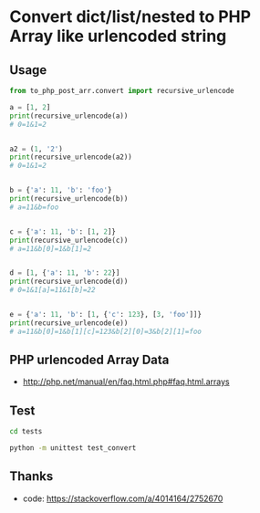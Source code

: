 
# Convert dict/list/nested to PHP Array like urlencoded string


## Usage


```py
from to_php_post_arr.convert import recursive_urlencode

a = [1, 2]
print(recursive_urlencode(a))
# 0=1&1=2


a2 = (1, '2')
print(recursive_urlencode(a2))
# 0=1&1=2


b = {'a': 11, 'b': 'foo'}
print(recursive_urlencode(b))
# a=11&b=foo


c = {'a': 11, 'b': [1, 2]}
print(recursive_urlencode(c))
# a=11&b[0]=1&b[1]=2


d = [1, {'a': 11, 'b': 22}]
print(recursive_urlencode(d))
# 0=1&1[a]=11&1[b]=22


e = {'a': 11, 'b': [1, {'c': 123}, [3, 'foo']]}
print(recursive_urlencode(e))
# a=11&b[0]=1&b[1][c]=123&b[2][0]=3&b[2][1]=foo

```

## PHP urlencoded Array Data
- http://php.net/manual/en/faq.html.php#faq.html.arrays



## Test
```sh
cd tests

python -m unittest test_convert
```



## Thanks 
- code: https://stackoverflow.com/a/4014164/2752670